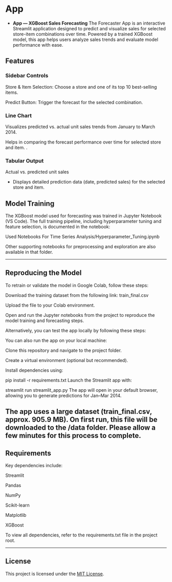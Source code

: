 # App

- **App — XGBoost Sales Forecasting** 
The Forecaster App is an interactive Streamlit application designed to predict and visualize sales for selected store-item combinations over time. Powered by a trained XGBoost model, this app helps users analyze sales trends and evaluate model performance with ease.

## Features

### Sidebar Controls

Store & Item Selection: Choose a store and one of its top 10 best-selling items.

Predict Button: Trigger the forecast for the selected combination.

### Line Chart
Visualizes predicted vs. actual unit sales trends from January to March 2014.

Helps in comparing the forecast performance over time for selected store and item. .

### Tabular Output

Actual vs. predicted unit sales
- Displays detailed prediction data (date, predicted sales) for the selected store and item.


## Model Training

The XGBoost model used for forecasting was trained in Jupyter Notebook (VS Code). The full training pipeline, including hyperparameter tuning and feature selection, is documented in the notebook:

Used Notebooks For Time Series Analysis/Hyperparameter_Tuning.ipynb

Other supporting notebooks for preprocessing and exploration are also available in that folder.

---

## Reproducing the Model

To retrain or validate the model in Google Colab, follow these steps:

Download the training dataset from the following link:
train_final.csv

Upload the file to your Colab environment.

Open and run the Jupyter notebooks from the project to reproduce the model training and forecasting steps.

Alternatively, you can test the app locally by following these steps:

You can also run the app on your local machine:

Clone this repository and navigate to the project folder.

Create a virtual environment (optional but recommended).

Install dependencies using:

pip install -r requirements.txt
Launch the Streamlit app with:

streamlit run streamlit_app.py
The app will open in your default browser, allowing you to generate predictions for Jan–Mar 2014.

The app uses a large dataset (train_final.csv, approx. 905.9 MB). On first run, this file will be downloaded to the /data folder. Please allow a few minutes for this process to complete.
---

## Requirements

Key dependencies include:

Streamlit

Pandas

NumPy

Scikit-learn

Matplotlib

XGBoost

To view all dependencies, refer to the requirements.txt file in the project root.

---

## License

This project is licensed under the [MIT License](LICENSE).